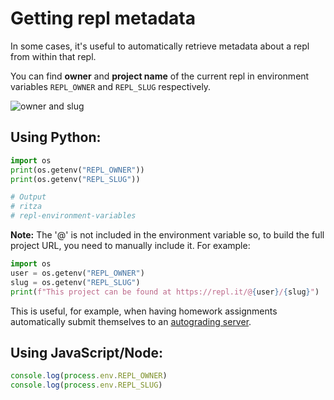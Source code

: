 # Getting repl metadata

In some cases, it's useful to automatically retrieve metadata about a repl from within that repl.

You can find **owner** and **project name** of the current repl in environment variables `REPL_OWNER` and `REPL_SLUG` respectively.

![owner and slug](/images/misc/ownerproject.png)

## Using Python:

```python
import os
print(os.getenv("REPL_OWNER"))
print(os.getenv("REPL_SLUG"))

# Output
# ritza
# repl-environment-variables
```

**Note:** The '@' is not included in the environment variable so, to build the full project URL, you need to manually include it. For example:

```python
import os
user = os.getenv("REPL_OWNER")
slug = os.getenv("REPL_SLUG")
print(f"This project can be found at https://repl.it/@{user}/{slug}")
```

This is useful, for example, when having homework assignments automatically submit themselves to an [autograding server](/Teams/Testing).

## Using JavaScript/Node:
```js
console.log(process.env.REPL_OWNER) 
console.log(process.env.REPL_SLUG) 
```

